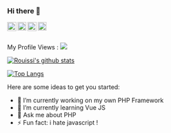 ### Hi there 👋

<a target="_blank" href="https://twitter.com/rouissiiheb1">
  <img align="left" alt="rouissi iheb | Twitter" width="21px" src="https://raw.githubusercontent.com/anuraghazra/anuraghazra/master/assets/twitter.svg" />
</a>
   <a target="_blank" href="https://www.instagram.com/rouissi.iheb/">
  <img align="left"  eight="20" width="20" src="https://cdn.jsdelivr.net/npm/simple-icons@3.0.1/icons/instagram.svg"  /></a>
   
<a target="_blank" href="https://www.facebook.com/iheb.rouissi.96">
  <img align="left" alt="aron-tn's Facebook" width="21px" src="https://cdn.jsdelivr.net/npm/simple-icons@3.0.1/icons/facebook.svg" />
</a> 
<a target="_blank" href="https://www.linkedin.com/in/iheb-rouissi">
  <img align="left" alt="LinkedIn" eight="20" width="20" src="https://cdn.jsdelivr.net/npm/simple-icons@3.0.1/icons/linkedin.svg" />
</a>
<br />

<br />

My Profile Views :
 <img src="http://profile-counter.glitch.me/rouissi-iheb/count.svg" />

[![Rouissi's github stats](https://github-readme-stats.vercel.app/api?username=rouissi-iheb&show_icons=true&theme=dark  )](https://github.com/rouissi-iheb)

[![Top Langs](https://github-readme-stats.vercel.app/api/top-langs/?username=rouissi-iheb&layout=compact&show_icons=true&theme=dark&hide=html,css )](https://github.com/anuraghazra/github-readme-stats)

Here are some ideas to get you started:

- 🔭 I’m currently working on my own PHP Framework 
- 🌱 I’m currently learning Vue JS
- 💬 Ask me about PHP 
- ⚡ Fun fact: i hate javascript ! 

